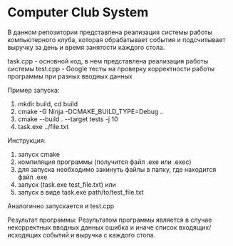 # Computer Club System

В данном репозитории представлена реализация системы работы компьютерного клуба, которая обрабатывает события и подсчитывает выручку за день и время занятости каждого стола.

task.cpp - основной код, в нем представлена реализация работы системы
test.cpp - Google тесты на проверку корректности работы программы при разных вводных данных

Пример запуска:
1. mkdir build, cd build
2. cmake -G Ninja -DCMAKE_BUILD_TYPE=Debug ..
3. cmake --build . --target tests -j 10
4. task.exe ../file.txt

Инструкция:
1. запуск cmake
2. компиляция программы (получится файл .exe или .exec)
3. для запуска необходимо закинуть файлы в папку, где находится файл .exe
4. запуск (task.exe test_file.txt)
или
2. запуск в виде task.exe path/to/test_file.txt

Аналогично запускается и test.cpp

Результат программы:
Результатом программы является в случае некорректных вводных данных ошибка и иначе список входящих/исходящих событий и выручка с каждого стола.
